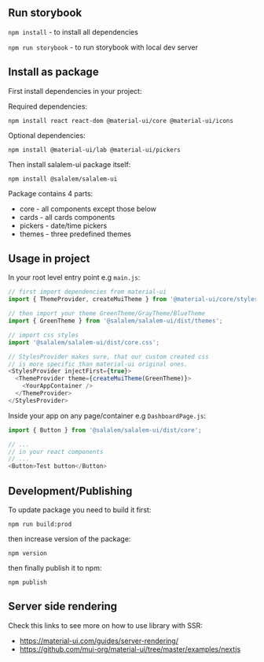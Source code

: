 ## Run storybook
`npm install` - to install all dependencies

`npm run storybook` - to run storybook with local dev server

## Install as package
First install dependencies in your project:

Required dependencies:

`npm install react react-dom @material-ui/core @material-ui/icons`

Optional dependencies:

`npm install @material-ui/lab @material-ui/pickers`

Then install salalem-ui package itself:

`npm install @salalem/salalem-ui`

Package contains 4 parts:

- core - all components except those below
- cards - all cards components
- pickers - date/time pickers
- themes - three predefined themes

## Usage in project
In your root level entry point e.g `main.js`:

```javascript
// first import dependencies from material-ui
import { ThemeProvider, createMuiTheme } from '@material-ui/core/styles';

// then import your theme GreenTheme/GrayTheme/BlueTheme
import { GreenTheme } from '@salalem/salalem-ui/dist/themes';

// import css styles
import '@salalem/salalem-ui/dist/core.css';

// StylesProvider makes sure, that our custom created css
// is more specific than material-ui original ones.
<StylesProvider injectFirst={true}>
  <ThemeProvider theme={createMuiTheme(GreenTheme)}>
    <YourAppContainer />
  </ThemeProvider>
</StylesProvider>
```


Inside your app on any page/container e.g `DashboardPage.js`:

```javascript
import { Button } from '@salalem/salalem-ui/dist/core';

// ...
// in your react components
// ...
<Button>Test button</Button>
```

## Development/Publishing
To update package you need to build it first:

`npm run build:prod`

then increase version of the package:

`npm version`

then finally publish it to npm:

`npm publish` 

## Server side rendering
Check this links to see more on how to use library with SSR:

* https://material-ui.com/guides/server-rendering/
* https://github.com/mui-org/material-ui/tree/master/examples/nextjs
